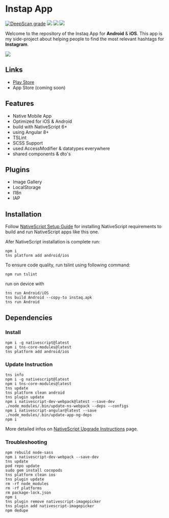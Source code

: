 # Instap App

[![DeepScan grade](https://deepscan.io/api/teams/4787/projects/6535/branches/55183/badge/grade.svg)](https://deepscan.io/dashboard#view=project&tid=4787&pid=6535&bid=55183)
[![](https://github.com/dariodomide/instaq-app/workflows/TSLint/badge.svg)](https://github.com/DarioDomiDE/instaq-app/actions?query=workflow%3ATSLint)
[![](https://github.com/dariodomide/instaq-app/workflows/NativeScript%20Build%20Android/badge.svg)](https://github.com/DarioDomiDE/instaq-app/actions?query=workflow%3A%22NativeScript+Build+Android%22)
[![](https://github.com/dariodomide/instaq-app/workflows/NativeScript%20Build%20Android%20w%2F%20Latest/badge.svg)](https://github.com/DarioDomiDE/instaq-app/actions?query=workflow%3A%22NativeScript+Build+Android+w%2F+Latest%22)

Welcome to the repository of the Instaq App for **Android** & **iOS**. This app is my side-project about helping people to find the most relevant hashtags for **Instagram**.

![](https://lh3.googleusercontent.com/UorfLyAg3i91YgbDioeiURsL6EsFWBGs_BF7Nsxck4rq5PYbXkv7KCKgmC069hTTXzI=s180-rw)

## Links 
  * [Play Store](https://play.google.com/store/apps/details?id=com.innocliq.instaq)
  * App Store (coming soon)

## Features

  * Native Mobile App
  * Optimized for iOS & Android
  * build with NativeScript 6+
  * using Angular 8+
  * TSLint
  * SCSS Support
  * used AccessModifier & datatypes everywhere
  * shared components & dto's
  
## Plugins
  * Image Gallery
  * LocalStorage
  * I18n
  * IAP

## Installation

Follow [NativeScript Setup Guide](https://docs.nativescript.org/start/ns-setup-win) for installing NativeScript requirements to build and run NativeScript apps like this one.

Afer NativeScript installation is complete run:

```
npm i
tns platform add android/ios
```

To ensure code quality, run tslint using following command:

```
npm run tslint
```

run on device with

```
tns run Android/iOS
tns build Android --copy-to instaq.apk
tns run Android
```

## Dependencies

### Install

```
npm i -g nativescript@latest
npm i tns-core-modules@latest
tns platform add android/ios
```

### Update Instruction

```
tns info
npm i -g nativescript@latest
npm i tns-core-modules@latest
tns update
tns platform clean android
tns plugin update
npm i nativescript-dev-webpack@latest --save-dev
./node_modules/.bin/update-ns-webpack --deps --configs
npm i nativescript-angular@latest --save
./node_modules/.bin/update-app-ng-deps
npm i
```
More detailed infos on [NativeScript Upgrade Instructions](https://docs.nativescript.org/releases/upgrade-instructions) page.

### Troubleshooting

```
npm rebuild node-sass
npm i nativescript-dev-webpack --save-dev
tns update
pod repo update
sudo gem install cocopods
tns platform clean ios
tns plugin update
rm -rf node_modules
rm -rf platforms
rm package-lock.json
npm i
tns plugin remove nativescript-imagepicker
tns plugin add nativescript-imagepicker
npm dedupe
```
